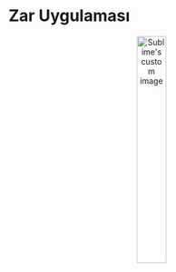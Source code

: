 # Zar Uygulaması


<p align="center"  width="70%">
  <img width="32%" src="https://github.com/FMSSBilisimAndroid/Cansu-Kose/tree/main/odev1/dice_homework/image" alt="Sublime's custom image"/>
</p>
